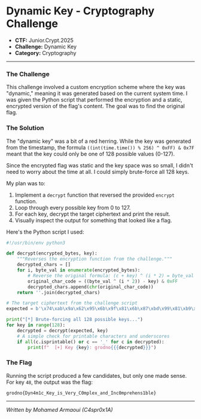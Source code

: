# Dynamic Key - Cryptography Challenge

*   **CTF:** Junior.Crypt.2025
*   **Challenge:** Dynamic Key
*   **Category:** Cryptography

---

### The Challenge

This challenge involved a custom encryption scheme where the key was "dynamic," meaning it was generated based on the current system time. I was given the Python script that performed the encryption and a static, encrypted version of the flag's content. The goal was to find the original flag.

### The Solution

The "dynamic key" was a bit of a red herring. While the key was generated from the timestamp, the formula `((int(time.time()) % 256) ^ 0xFF) & 0x7F` meant that the key could only be one of 128 possible values (0-127).

Since the encrypted flag was static and the key space was so small, I didn't need to worry about the time at all. I could simply brute-force all 128 keys.

My plan was to:
1.  Implement a `decrypt` function that reversed the provided `encrypt` function.
2.  Loop through every possible key from 0 to 127.
3.  For each key, decrypt the target ciphertext and print the result.
4.  Visually inspect the output for something that looked like a flag.

Here's the Python script I used:

```python
#!/usr/bin/env python3

def decrypt(encrypted_bytes, key):
    """Reverses the encryption function from the challenge."""
    decrypted_chars = []
    for i, byte_val in enumerate(encrypted_bytes):
        # Reverse the original formula: (c + key) ^ (i * 2) = byte_val
        original_char_code = ((byte_val ^ (i * 2)) - key) & 0xFF
        decrypted_chars.append(chr(original_char_code))
    return ''.join(decrypted_chars)

# The target ciphertext from the challenge script
expected = b'\x74\xab\x9a\x62\x95\x6b\x9f\x81\x6b\x87\xbd\x99\x81\xb9\x93\x98\xb5\x80\x8d\xa9\x5b\x4a\xb1\x8e\xac\xa7\x9c\xb9\xa9\xa4\xa8\xb1\x39\xdc\xd7\x26\xd5\xea\xee\xdb\xc8\xc7\xca\xf5\x39\xc8\xc0\xcb'

print("[*] Brute-forcing all 128 possible keys...")
for key in range(128):
    decrypted = decrypt(expected, key)
    # A simple check for printable characters and underscores
    if all(c.isprintable() or c == '_' for c in decrypted):
        print(f"  [+] Key {key}: grodno{{{decrypted}}}")

```

### The Flag

Running the script produced a few candidates, but only one made sense. For key `48`, the output was the flag:

```
grodno{Dyn4m1c_Key_is_Very_C0mplex_and_Inc0mprehens1ble}
```

---

*Written by Mohamed Armaoui (C4spr0x1A)*
